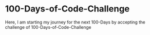 # 100-Days-of-Code-Challenge
Here, I am starting my journey for the next 100-Days by accepting the challenge of 100-Days-of-Code-Challenge
